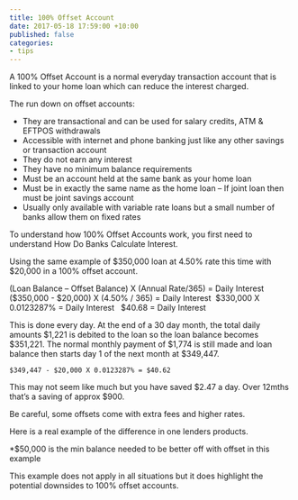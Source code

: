 ```yaml
---
title: 100% Offset Account
date: 2017-05-18 17:59:00 +10:00
published: false
categories:
- tips
---
```


A 100% Offset Account is a normal everyday transaction account that is linked to your home loan which can reduce the interest charged.

The run down on offset accounts:
* They are transactional and can be used for salary credits, ATM & EFTPOS withdrawals
* Accessible with internet and phone banking just like any other savings or transaction account
* They do not earn any interest
* They have no minimum balance requirements
* Must be an account held at the same bank as your home loan
* Must be in exactly the same name as the home loan – If joint loan then must be joint savings account
* Usually only available with variable rate loans but a small number of banks allow them on fixed rates

To understand how 100% Offset Accounts work, you first need to understand How Do Banks Calculate Interest. 

Using the same example of $350,000 loan at 4.50% rate this time with $20,000 in a 100% offset account.

(Loan Balance – Offset Balance) X (Annual Rate/365) = Daily Interest 	($350,000 - $20,000) X (4.50% / 365) = Daily Interest 	$330,000 X 0.0123287% = Daily Interest	 	$40.68 = Daily Interest

This is done every day.  At the end of a 30 day month, the total daily amounts $1,221 is debited to the loan so the loan balance becomes $351,221.
The normal monthly payment of $1,774 is still made and loan balance then starts day 1 of the next month at $349,447.

    $349,447 - $20,000 X 0.0123287% = $40.62

This may not seem like much but you have saved $2.47 a day.  Over 12mths that’s a saving of approx $900.

Be careful, some offsets come with extra fees and higher rates. 

Here is a real example of the difference in one lenders products.

*$50,000 is the min balance needed to be better off with offset in this example

This example does not apply in all situations but it does highlight the potential downsides to 100% offset accounts.
